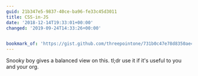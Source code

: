 ```yaml
---
guid: 21b347e5-9837-40ce-ba96-fe33c45d3011
title: CSS-in-JS
date: '2018-12-14T19:33:01+00:00'
changed: '2019-09-24T14:33:26+00:00'


bookmark_of: 'https://gist.github.com/threepointone/731b0c47e78d8350ae4e105c1a83867d'
---
```


Snooky boy gives a balanced view on this. tl;dr use it if it's useful to you and your org. 
